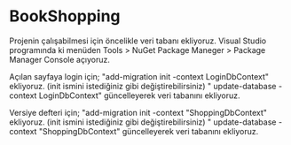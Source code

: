 # BookShopping

Projenin çalışabilmesi için öncelikle veri tabanı ekliyoruz. Visual Studio programında ki menüden Tools > NuGet Package Maneger > Package Manager Console açıyoruz.

Açılan sayfaya login için; "add-migration init -context LoginDbContext" ekliyoruz. (init ismini istediğiniz gibi değiştirebilirsiniz) " update-database -context LoginDbContext" güncelleyerek veri tabanını ekliyoruz.

Versiye defteri için; "add-migration init -context "ShoppingDbContext" ekliyoruz. (init ismini istediğiniz gibi değiştirebilirsiniz) " update-database -context "ShoppingDbContext" güncelleyerek veri tabanını ekliyoruz.
